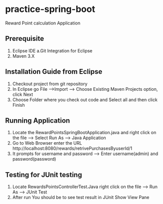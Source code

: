 # practice-spring-boot
Reward Point calculation Application

Prerequisite
-------------
1. Eclipse IDE
	a.Git Integration for Eclipse
2. Maven 3.X

Installation Guide from Eclipse
-------------------------------
1. Checkout project from git repository
2. In Eclipse go File -->Import --> Choose Existing Maven Projects option, click Next
3. Choose Folder where you check out code and Select all and then click Finish 

Running Application
----------------------
1. Locate the RewardPointsSpringBootApplication.java and right click on the file --> Select Run As --> Java Application
2. Go to Web Browser enter the URL http://localhost:8080/rewards/retrivePurchasesByuserId/1
3. It prompts for username and password --> Enter username(admin) and password(password) 

Testing for JUnit testing
--------------------------
1. Locate RewardsPointsControllerTest.Java right click on the file --> Run As --> JUnit Test
2. After run You should be to see test result in JUnit Show View Pane